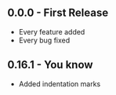## 0.0.0 - First Release
* Every feature added
* Every bug fixed
## 0.16.1 - You know
* Added indentation marks
